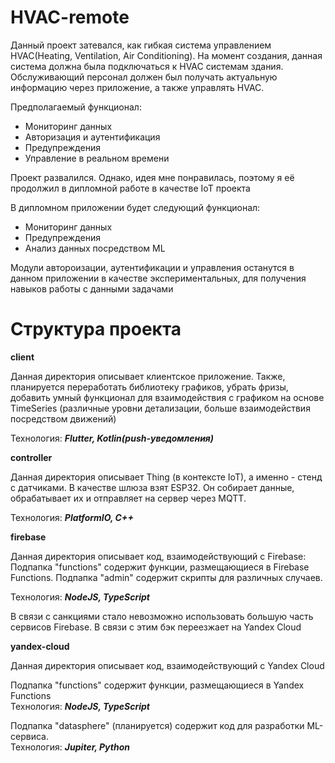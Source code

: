 # HVAC-remote

Данный проект затевался, как гибкая система управлением HVAC(Heating, Ventilation, Air Conditioning). 
На момент создания, данная система должна была подключаться к HVAC системам здания.
Обслуживающий персонал должен был получать актуальную информацию через приложение, а также управлять HVAC.

Предполагаемый функционал:
- Мониторинг данных
- Авторизация и аутентификация
- Предупреждения
- Управление в реальном времени
  
 Проект развалился. Однако, идея мне понравилась, поэтому я её продолжил в дипломной работе в качестве IoT проекта
 
В дипломном приложении будет следующий функционал:
- Мониторинг данных
- Предупреждения
- Анализ данных посредством ML

Модули автороизации, аутентификации и управления останутся в данном приложении в качестве экспериментальных, для получения навыков работы с данными задачами

# Структура проекта

**client**

Данная директория описывает клиентское приложение.
Также, планируется переработать библиотеку графиков, убрать фризы, добавить умный функционал
для взаимодействия с графиком на основе TimeSeries (различные уровни детализации, больше взаимодействия посредством движений)

Технология: **_Flutter, Kotlin(push-уведомления)_**

**controller**

Данная директория описывает Thing (в контексте IoT), а именно - стенд с датчиками. 
В качестве шлюза взят ESP32. Он собирает данные, обрабатывает их и отправляет на сервер через MQTT.

Технология: **_PlatformIO, С++_**

**firebase**

Данная директория описывает код, взаимодействующий с Firebase:
Подпапка "functions" содержит функции, размещающиеся в Firebase Functions.
Подпапка "admin" содержит скрипты для различных случаев.

Технология: **_NodeJS, TypeScript_**

В связи с санкциями стало невозможно использовать большую часть сервисов Firebase.
В связи с этим бэк переезжает на Yandex Cloud

**yandex-cloud**

Данная директория описывает код, взаимодействующий с Yandex Cloud

Подпапка "functions" содержит функции, размещающиеся в Yandex Functions <br /> Технология: **_NodeJS, TypeScript_**

Подпапка "datasphere" (планируется) содержит код для разработки ML-сервиса. <br /> Технология: **_Jupiter, Python_**

